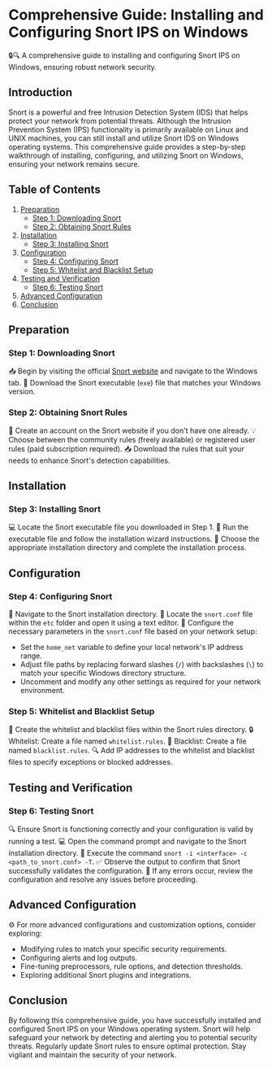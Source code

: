 # Comprehensive Guide: Installing and Configuring Snort IPS on Windows

🔒🔍 A comprehensive guide to installing and configuring Snort IPS on Windows, ensuring robust network security.

## Introduction
Snort is a powerful and free Intrusion Detection System (IDS) that helps protect your network from potential threats. Although the Intrusion Prevention System (IPS) functionality is primarily available on Linux and UNIX machines, you can still install and utilize Snort IDS on Windows operating systems. This comprehensive guide provides a step-by-step walkthrough of installing, configuring, and utilizing Snort on Windows, ensuring your network remains secure.

## Table of Contents
1. [Preparation](#preparation)
    - [Step 1: Downloading Snort](#step-1-downloading-snort)
    - [Step 2: Obtaining Snort Rules](#step-2-obtaining-snort-rules)
2. [Installation](#installation)
    - [Step 3: Installing Snort](#step-3-installing-snort)
3. [Configuration](#configuration)
    - [Step 4: Configuring Snort](#step-4-configuring-snort)
    - [Step 5: Whitelist and Blacklist Setup](#step-5-whitelist-and-blacklist-setup)
4. [Testing and Verification](#testing-and-verification)
    - [Step 6: Testing Snort](#step-6-testing-snort)
5. [Advanced Configuration](#advanced-configuration)
6. [Conclusion](#conclusion)

## Preparation <a name="preparation"></a>

### Step 1: Downloading Snort <a name="step-1-downloading-snort"></a>
📥 Begin by visiting the official [Snort website](https://www.snort.org/) and navigate to the Windows tab.
🔽 Download the Snort executable (`exe`) file that matches your Windows version.

### Step 2: Obtaining Snort Rules <a name="step-2-obtaining-snort-rules"></a>
🔐 Create an account on the Snort website if you don't have one already.
💡 Choose between the community rules (freely available) or registered user rules (paid subscription required).
📥 Download the rules that suit your needs to enhance Snort's detection capabilities.

## Installation <a name="installation"></a>

### Step 3: Installing Snort <a name="step-3-installing-snort"></a>
💻 Locate the Snort executable file you downloaded in Step 1.
📝 Run the executable file and follow the installation wizard instructions.
📁 Choose the appropriate installation directory and complete the installation process.

## Configuration <a name="configuration"></a>

### Step 4: Configuring Snort <a name="step-4-configuring-snort"></a>
📂 Navigate to the Snort installation directory.
📝 Locate the `snort.conf` file within the `etc` folder and open it using a text editor.
🔁 Configure the necessary parameters in the `snort.conf` file based on your network setup:
   - Set the `home_net` variable to define your local network's IP address range.
   - Adjust file paths by replacing forward slashes (`/`) with backslashes (`\`) to match your specific Windows directory structure.
   - Uncomment and modify any other settings as required for your network environment.

### Step 5: Whitelist and Blacklist Setup <a name="step-5-whitelist-and-blacklist-setup"></a>
📝 Create the whitelist and blacklist files within the Snort rules directory.
🔒 Whitelist: Create a file named `whitelist.rules`.
🚫 Blacklist: Create a file named `blacklist.rules`.
🔍 Add IP addresses to the whitelist and blacklist files to specify exceptions or blocked addresses.

## Testing and Verification <a name="testing-and-verification"></a>

### Step 6: Testing Snort <a name="step-6-testing-snort"></a>
🔍 Ensure Snort is functioning correctly and your configuration is valid by running a test.
💻 Open the command prompt and navigate to the Snort installation directory.
📝 Execute the command `snort -i <interface> -c <path_to_snort.conf> -T`.
✅ Observe the output to confirm that Snort successfully validates the configuration.
🔁 If any errors occur, review the configuration and resolve any issues before proceeding.

## Advanced Configuration <a name="advanced-configuration"></a>
⚙️ For more advanced configurations and customization options, consider exploring:
- Modifying rules to match your specific security requirements.
- Configuring alerts and log outputs.
- Fine-tuning preprocessors, rule options, and detection thresholds.
- Exploring additional Snort plugins and integrations.

## Conclusion <a name="conclusion"></a>
By following this comprehensive guide, you have successfully installed and configured Snort IPS on your Windows operating system. Snort will help safeguard your network by detecting and alerting you to potential security threats. Regularly update Snort rules to ensure optimal protection. Stay vigilant and maintain the security of your network.
